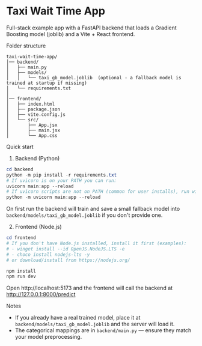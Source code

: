 # Taxi Wait Time App

Full-stack example app with a FastAPI backend that loads a Gradient Boosting model (joblib) and a Vite + React frontend.

Folder structure

```
taxi-wait-time-app/
│── backend/
│   ├── main.py
│   ├── models/
│   │   └── taxi_gb_model.joblib  (optional - a fallback model is trained at startup if missing)
│   └── requirements.txt
│
│── frontend/
│   ├── index.html
│   ├── package.json
│   ├── vite.config.js
│   └── src/
│       ├── App.jsx
│       ├── main.jsx
│       └── App.css
```

Quick start


1. Backend (Python)

```powershell
cd backend
python -m pip install -r requirements.txt
# If uvicorn is on your PATH you can run:
uvicorn main:app --reload
# If uvicorn scripts are not on PATH (common for user installs), run with the python -m entrypoint instead:
python -m uvicorn main:app --reload
```

On first run the backend will train and save a small fallback model into `backend/models/taxi_gb_model.joblib` if you don't provide one.

2. Frontend (Node.js)

```powershell
cd frontend
# If you don't have Node.js installed, install it first (examples):
# - winget install --id OpenJS.NodeJS.LTS -e
# - choco install nodejs-lts -y
# or download/install from https://nodejs.org/

npm install
npm run dev
```

Open http://localhost:5173 and the frontend will call the backend at http://127.0.0.1:8000/predict

Notes

- If you already have a real trained model, place it at `backend/models/taxi_gb_model.joblib` and the server will load it.
- The categorical mappings are in `backend/main.py` — ensure they match your model preprocessing.
